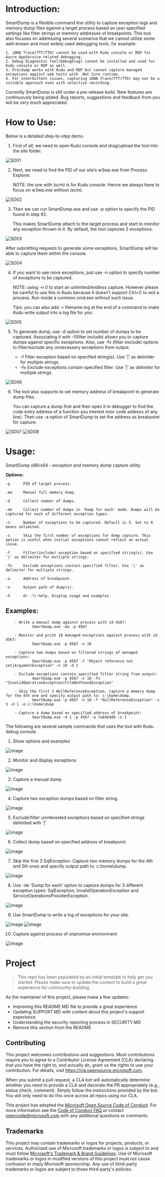 # Introduction:

SmartDump is a flexible command line utility to capture exception logs and memory dump files against a target process based on user specified settings like filter strings or memory addresses of breakpoints. This tool also focuses on addressing several scenarios that we cannot utilize some well-known and most widely used debugging tools, for example:

    1. iDNA Trace(TTT/TTD) cannot be used with Kudu console or RDP for Azure AppService related debugging.
    2. Debug Diagnostic Tool(DebugDiag) cannot be installed and used for Kudu console or RDP as well.
    3. Procdump works with Kudu and RDP but cannot capture managed exceptions against web hosts with .Net Core runtime.
    4. For intermittent issues, capturing iDNA Trace(TTT/TTD) may not be a suitable approach even with selective recording. 

Currently SmartDump is still under a pre-release build. New features are continuously being added. 
Bug reports, suggestions and feedback from you will be very much appreciated.


# How to Use:

Below is a detailed step-to-step demo.

1.	First of all, we need to open Kudu console and drag/upload the tool into the site folder.

 ![SD01](https://user-images.githubusercontent.com/32285008/122495908-775acb00-d01d-11eb-8e95-7c1bbef34290.gif)



2.	Next, we need to find the PID of our site’s w3wp.exe from Process Explorer. 
    
    NOTE: the one with (scm) is for Kudu console. Hence we always have to focus on w3wp.exe without (scm).

![SD02](https://user-images.githubusercontent.com/32285008/122495932-7e81d900-d01d-11eb-8bda-68c05beadb8f.gif)



3.	Then we can run SmartDump.exe and use -p option to specify the PID found in step #2.

    This makes SmartDump attach to the target process and start to monitor any exception thrown in it. By default, the tool captures 5 exceptions.

 ![SD03](https://user-images.githubusercontent.com/32285008/122495954-893c6e00-d01d-11eb-8701-4c90cb879242.gif)

   After submitting requests to generate some exceptions, SmartDump will be able to capture them within the console.

 ![SD04](https://user-images.githubusercontent.com/32285008/122495968-8e99b880-d01d-11eb-8758-6fbcc3a0b7e3.gif)



4.	If you want to see more exceptions, just use -n option to specify number of exceptions to be captured.
    
    NOTE: using -n 0 to start an unlimited/endless capture. However please be careful to use this in Kudu because it doesn’t support Ctrl+C to exit a process. Run inside a common cmd.exe without such issue.

    Tips: you can also add:  > filename.log  at the end of a command to make Kudu write output into a log file for you.

 ![SD05](https://user-images.githubusercontent.com/32285008/122495986-98bbb700-d01d-11eb-93d7-e2b65da75b0d.gif)



5.	To generate dump, use -d option to set number of dumps to be captured. Associating it with -f(filter include) allows you to capture dumps against specific exceptions. Also, use -fv (filter exclude) options to filter/exclude any unnecessary exceptions from output.

       - -f      Filter exception based on specified string(s). Use '|' as delimiter for multiple strings.
       - -fv     Exclude exceptions contain specified filter. Use '|' as delimiter for multiple strings.

 ![SD06](https://user-images.githubusercontent.com/32285008/122496003-a1ac8880-d01d-11eb-80be-ba1ca557b5e7.gif)



6.	The tool also supports to set memory address of breakpoint to generate dump files.

    You can capture a dump first and then open it in debugger to find the code entry address of a function you interest in(or code address of any line).
    Then use -a option of SmartDump to set the address as breakpoint for capture:

![SD07](https://user-images.githubusercontent.com/32285008/122496017-a96c2d00-d01d-11eb-9195-420c959c6ec8.gif)
![SD08](https://user-images.githubusercontent.com/32285008/122496030-af620e00-d01d-11eb-8901-2fdda0c46d20.gif)




# Usage:

SmartDump x86/x64 - exception and memory dump capture utility

**Options:**

    -p      PID of target process.
 
    -ma     Manual full memory dump.
 
    -d      Collect number of dumps.
    
    -de     Collect number of dumps in 'Dump for each' mode. Dumps will be captured for each of different exception types.
 
    -n      Number of exceptions to be captured. Default is 5. Set to 0 means unlimited.
    
    -s      Skip the first number of exceptions for dump capture. This option is useful when initial exceptions cannot reflect an actual issue.
 
    -f      Filter(include) exception based on specified string(s). Use '|' as delimiter for multiple strings.
 
    -fv     Exclude exceptions contain specified filter. Use '|' as delimiter for multiple strings.
 
    -a      Address of breakpoint.
 
    -o      Output path of dump(s).
 
    -h      Or -?/-help. Display usage and examples.


Examples:
------------------------------------------

        - Write a manual dump against process with id 4567:
                SmartDump.exe -ma -p 4567

        - Monitor and print 10 managed exceptions against process with id 4567:
                SmartDump.exe -p 4567 -n 10

        - Capture two dumps based on filtered strings of managed exceptions:
                SmartDump.exe -p 4567 -f "Object reference not set|ArgumentException" -n 10 -d 2

        - Exclude exceptions contain specified filter string from output:
                SmartDump.exe -p 4567 -n 10 -fv "InvalidOperationException|FileNotFoundException"
                
        - Skip the first 3 NullReferenceException. Capture a memory dump for the 4th one and specify output path to: c:\home\dump.
                SmartDump.exe -p 4567 -n 10 -f "NullReferenceException" -s 3 -d 1 -o c:\home\dump

        - Capture a dump based on specified address of breakpoint:
                SmartDump.exe -d 1 -p 4567 -a 7a64e9d0 -n 1

The following are several sample commands that uses the tool with Kudu debug console. 

1) Show options and examples

![image](https://user-images.githubusercontent.com/32285008/122183087-79a61380-cebd-11eb-9276-a34d6ccf1e05.png)

2) Monitor and display exceptions

![image](https://user-images.githubusercontent.com/32285008/121565037-a934c600-ca4e-11eb-9f3d-f287933ed944.png)

3) Capture a manual dump

![image](https://user-images.githubusercontent.com/32285008/121565536-19434c00-ca4f-11eb-9312-e4e8f6086c4b.png)

4) Capture two exception dumps based on filter string.

![image](https://user-images.githubusercontent.com/32285008/121566060-b56d5300-ca4f-11eb-8ff3-5caca299f0b8.png)

5) Exclude/filter uninterested exceptions based on specified strings delimited with '|'

![image](https://user-images.githubusercontent.com/32285008/121568609-7391dc00-ca52-11eb-83d6-696c973e4a06.png)

6) Collect dump based on specified address of breakpoint.

![image](https://user-images.githubusercontent.com/32285008/122042223-769f1a80-ce0c-11eb-9529-8c5ca17c6b02.png)

7) Skip the first 3 SqlException. Capture two memory dumps for the 4th and 5th ones and specify output path to: c:\home\dump.

![image](https://user-images.githubusercontent.com/32285008/122184337-b32b4e80-cebe-11eb-88f5-cf91a546e8c5.png)

8) Use -de 'Dump for each' option to capture dumps for 3 different exception types: SqlException, InvalidOperationException and ServiceOperationsProviderException.

![image](https://user-images.githubusercontent.com/32285008/122683703-89ae5200-d233-11eb-8d6d-5676ef170f83.png)

9) Use SmartDump to write a log of exceptions for your site.

![image](https://user-images.githubusercontent.com/32285008/122149025-fd480c00-ce8d-11eb-8ae9-650f4367ecf3.png)
![image](https://user-images.githubusercontent.com/32285008/122149126-28326000-ce8e-11eb-9b6a-cee89a2d77bd.png)

10) Capture against process of onpromise environment

![image](https://user-images.githubusercontent.com/32285008/121570281-4f36ff00-ca54-11eb-8089-df7fb2e14924.png)

# Project

> This repo has been populated by an initial template to help get you started. Please
> make sure to update the content to build a great experience for community-building.

As the maintainer of this project, please make a few updates:

- Improving this README.MD file to provide a great experience
- Updating SUPPORT.MD with content about this project's support experience
- Understanding the security reporting process in SECURITY.MD
- Remove this section from the README

## Contributing

This project welcomes contributions and suggestions.  Most contributions require you to agree to a
Contributor License Agreement (CLA) declaring that you have the right to, and actually do, grant us
the rights to use your contribution. For details, visit https://cla.opensource.microsoft.com.

When you submit a pull request, a CLA bot will automatically determine whether you need to provide
a CLA and decorate the PR appropriately (e.g., status check, comment). Simply follow the instructions
provided by the bot. You will only need to do this once across all repos using our CLA.

This project has adopted the [Microsoft Open Source Code of Conduct](https://opensource.microsoft.com/codeofconduct/).
For more information see the [Code of Conduct FAQ](https://opensource.microsoft.com/codeofconduct/faq/) or
contact [opencode@microsoft.com](mailto:opencode@microsoft.com) with any additional questions or comments.

## Trademarks

This project may contain trademarks or logos for projects, products, or services. Authorized use of Microsoft 
trademarks or logos is subject to and must follow 
[Microsoft's Trademark & Brand Guidelines](https://www.microsoft.com/en-us/legal/intellectualproperty/trademarks/usage/general).
Use of Microsoft trademarks or logos in modified versions of this project must not cause confusion or imply Microsoft sponsorship.
Any use of third-party trademarks or logos are subject to those third-party's policies.
